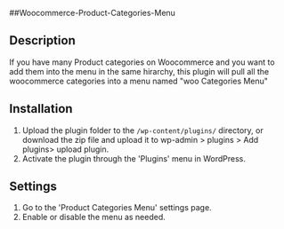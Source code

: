 ##Woocommerce-Product-Categories-Menu

## Description
If you have many Product categories on Woocommerce and you want to add them into the menu in the same hirarchy, 
this plugin will pull all the woocommerce categories into a menu named "woo Categories Menu" 

## Installation

1. Upload the plugin folder to the `/wp-content/plugins/` directory, or download the zip file and upload it to wp-admin > plugins > Add plugins> upload plugin.
3. Activate the plugin through the 'Plugins' menu in WordPress.

## Settings

1. Go to the 'Product Categories Menu' settings page.
2. Enable or disable the menu as needed.

